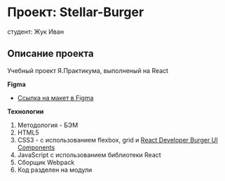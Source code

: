 # Проект: Stellar-Burger
студент: Жук Иван

## Описание проекта
Учебный проект Я.Практикума, выполненый на React

**Figma**

* [Ссылка на макет в Figma](https://www.figma.com/file/ocw9a6hNGeAejl4F3G9fp8/React-_-%D0%9F%D1%80%D0%BE%D0%B5%D0%BA%D1%82%D0%BD%D1%8B%D0%B5-%D0%B7%D0%B0%D0%B4%D0%B0%D1%87%D0%B8-(3-%D0%BC%D0%B5%D1%81%D1%8F%D1%86%D0%B0)_external_link?node-id=0%3A1)

**Технологии**

1. Методология - БЭМ
2. HTML5
3. CSS3 - с использованием flexbox, grid и [React Developer Burger UI Components](https://yandex-praktikum.github.io/react-developer-burger-ui-components/docs/)
4. JavaScript с использованием библиотеки React
5. Сборщик Webpack
6. Код разделен на модули